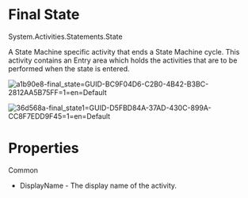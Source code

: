 ﻿# Final State

System.Activities.Statements.State

A State Machine specific activity that ends a State Machine cycle. This activity contains an Entry area which holds the activities that are to be performed when the state is entered.

![a1b90e8-final_state=GUID-BC9F04D6-C2B0-4B42-B3BC-2812AA5B75FF=1=en=Default](/images/a1b90e8-final_state=GUID-BC9F04D6-C2B0-4B42-B3BC-2812AA5B75FF=1=en=Default.png)

![36d568a-final_state1=GUID-D5FBD84A-37AD-430C-899A-CC8F7EDD9F45=1=en=Default](/images/36d568a-final_state1=GUID-D5FBD84A-37AD-430C-899A-CC8F7EDD9F45=1=en=Default.png)

# Properties

Common

* DisplayName - The display name of the activity.
